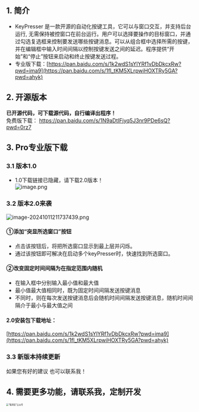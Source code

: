 ## 1. 简介
- KeyPresser 是一款开源的自动化按键工具，它可以与窗口交互，并支持后台运行, 无需保持被控窗口在前台运行。用户可以选择要操作的目标窗口，并通过勾选复选框来控制要发送哪些按键消息。可以从组合框中选择所需的按键，并在编辑框中输入时间间隔以控制按键发送之间的延迟。程序提供“开始”和“停止”按钮来启动和终止按键发送过程。
- 专业版下载：[https://pan.baidu.com/s/1k2wdS1sYlYRf1vDbDkcxRw?pwd=ima9](https://pan.baidu.com/s/1fl_tKM5XLrpwiHOXTRy5GA?pwd=ahyk)
## 2. 开源版本
**已开源代码，可下载源代码，自行编译出程序！**<br/>
免费版下载： https://pan.baidu.com/s/1N9aDtIFjyq5J3nr9PDe6sQ?pwd=0rz7
## 3. Pro专业版下载
### 3.1 版本1.0
- 1.0下载链接已隐藏，请下载2.0版本！<br>
![image.png](https://s2.loli.net/2024/07/16/h8c4bHqxUVtwM5g.png)

### 3.2 版本2.0来袭
![image-20241011211737439.png](https://s2.loli.net/2024/10/11/J5afKz1opuWsyS2.png)

#### ①添加“突显所选窗口”按钮
- 点击该按钮后，将把所选窗口显示到最上层并闪烁。
- 通过该按钮即可解决在启动多个keyPresser时，快速找到所选窗口。

#### ②改变固定时间间隔为在指定范围内随机
- 在输入框中分别输入最小值和最大值
- 最小值最大值相同时，既为固定时间间隔发送按键消息
- 不同时，则在每次发送按键消息后会随机时间间隔发送按键消息，随机时间间隔介于最小与最大值之间 <br>
#### **2.0安装包下载地址：**
[https://pan.baidu.com/s/1k2wdS1sYlYRf1vDbDkcxRw?pwd=ima9](https://pan.baidu.com/s/1fl_tKM5XLrpwiHOXTRy5GA?pwd=ahyk)

### 3.3 新版本持续更新
如果您有好的建议 也可以联系我！

## 4. 需要更多功能，请联系我，定制开发
<img src="https://www.progdomain.com/wp-content/uploads/2024/04/1781713773764_.pic_.jpg" alt="“程序区”公众号" style="zoom:40%;">



